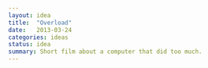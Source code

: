 ```yaml
---
layout: idea
title:  "Overload"
date:   2013-03-24
categories: ideas
status: idea
summary: Short film about a computer that did too much.
---
```

